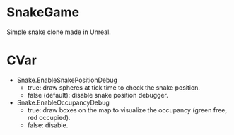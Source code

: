 # SnakeGame
Simple snake clone made in Unreal.

# CVar
- Snake.EnableSnakePositionDebug
  - true: draw spheres at tick time to check the snake position.
  - false (default): disable snake position debugger. 
- Snake.EnableOccupancyDebug
  - true: draw boxes on the map to visualize the occupancy (green free, red occupied).
  - false: disable.